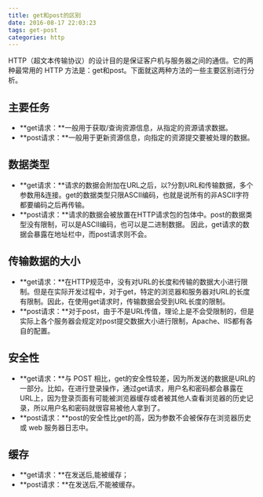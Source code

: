 ```yaml
---
title: get和post的区别
date: 2016-08-17 22:03:23
tags: get-post
categories: http
---
```

HTTP（超文本传输协议）的设计目的是保证客户机与服务器之间的通信。它的两种最常用的 HTTP 方法是：get和post。下面就这两种方法的一些主要区别进行分析。
## 主要任务
- **get请求：**一般用于获取/查询资源信息，从指定的资源请求数据。
- **post请求：**一般用于更新资源信息，向指定的资源提交要被处理的数据。

## 数据类型
- **get请求：**请求的数据会附加在URL之后，以?分割URL和传输数据，多个参数用&连接。get的数据类型只限ASCII编码，也就是说所有的非ASCII字符都要编码之后再传输。
- **post请求：**请求的数据会被放置在HTTP请求包的包体中。post的数据类型没有限制，可以是ASCII编码，也可以是二进制数据。
因此，get请求的数据会暴露在地址栏中，而post请求则不会。

## 传输数据的大小
- **get请求：**在HTTP规范中，没有对URL的长度和传输的数据大小进行限制。但是在实际开发过程中，对于get，特定的浏览器和服务器对URL的长度有限制。因此，在使用get请求时，传输数据会受到URL长度的限制。
- **post请求：**对于post，由于不是URL传值，理论上是不会受限制的，但是实际上各个服务器会规定对post提交数据大小进行限制，Apache、IIS都有各自的配置。

## 安全性
- **get请求：**与 POST 相比，get的安全性较差，因为所发送的数据是URL的一部分。比如，在进行登录操作，通过get请求，用户名和密码都会暴露在URL上，因为登录页面有可能被浏览器缓存或者被其他人查看浏览器的历史记录，所以用户名和密码就很容易被他人拿到了。
- **post请求：**post的安全性比get的高，因为参数不会被保存在浏览器历史或 web 服务器日志中。

## 缓存
- **get请求：**在发送后,能被缓存；
- **post请求：**在发送后,不能被缓存。

